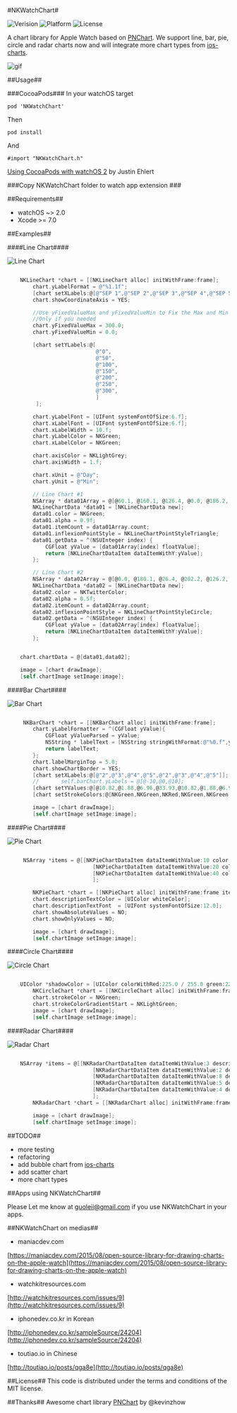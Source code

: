 #NKWatchChart#

![Verision](https://img.shields.io/badge/pod-v0.1.0-blue.svg)
![Platform](https://img.shields.io/badge/platform-watchOS-ff69b4.svg)
![License](https://img.shields.io/badge/license-MIT-blue.svg)

A chart library for Apple Watch based on [PNChart](https://github.com/kevinzhow/PNChart). We support line, bar, pie, circle and radar charts now and will integrate more chart types from [ios-charts](https://github.com/danielgindi/ios-charts).

![gif](https://db.tt/d7pJD84m)

##Usage##

###CocoaPods###
In your watchOS target

    pod 'NKWatchChart'

Then

    pod install

And

    #import "NKWatchChart.h"

[Using CocoaPods with watchOS 2](https://medium.com/@JTEhlert/using-cocoapods-with-watchos-2-723b92eae04f) by Justin Ehlert

###Copy NKWatchChart folder to watch app extension ###

##Requirements##
* watchOS ~> 2.0
* Xcode >= 7.0

##Examples##

####Line Chart####

![Line Chart](https://db.tt/XjrGEkMM)

```objective-c

    NKLineChart *chart = [[NKLineChart alloc] initWithFrame:frame];
        chart.yLabelFormat = @"%1.1f";
        [chart setXLabels:@[@"SEP 1",@"SEP 2",@"SEP 3",@"SEP 4",@"SEP 5",@"SEP 6",@"SEP 7"]];
        chart.showCoordinateAxis = YES;

        //Use yFixedValueMax and yFixedValueMin to Fix the Max and Min Y Value
        //Only if you needed
        chart.yFixedValueMax = 300.0;
        chart.yFixedValueMin = 0.0;

        [chart setYLabels:@[
                            @"0",
                            @"50",
                            @"100",
                            @"150",
                            @"200",
                            @"250",
                            @"300",
                            ]
         ];

        chart.yLabelFont = [UIFont systemFontOfSize:6.f];
        chart.xLabelFont = [UIFont systemFontOfSize:6.f];
        chart.xLabelWidth = 10.f;
        chart.yLabelColor = NKGreen;
        chart.xLabelColor = NKGreen;

        chart.axisColor = NKLightGrey;
        chart.axisWidth = 1.f;

        chart.xUnit = @"Day";
        chart.yUnit = @"Min";

        // Line Chart #1
        NSArray * data01Array = @[@60.1, @160.1, @126.4, @0.0, @186.2, @127.2, @176.2];
        NKLineChartData *data01 = [NKLineChartData new];
        data01.color = NKGreen;
        data01.alpha = 0.9f;
        data01.itemCount = data01Array.count;
        data01.inflexionPointStyle = NKLineChartPointStyleTriangle;
        data01.getData = ^(NSUInteger index) {
            CGFloat yValue = [data01Array[index] floatValue];
            return [NKLineChartDataItem dataItemWithY:yValue];
        };

        // Line Chart #2
        NSArray * data02Array = @[@0.0, @180.1, @26.4, @202.2, @126.2, @167.2, @276.2];
        NKLineChartData *data02 = [NKLineChartData new];
        data02.color = NKTwitterColor;
        data02.alpha = 0.5f;
        data02.itemCount = data02Array.count;
        data02.inflexionPointStyle = NKLineChartPointStyleCircle;
        data02.getData = ^(NSUInteger index) {
            CGFloat yValue = [data02Array[index] floatValue];
            return [NKLineChartDataItem dataItemWithY:yValue];
        };


    chart.chartData = @[data01,data02];

    image = [chart drawImage];
    [self.chartImage setImage:image];

```

####Bar Chart####

![Bar Chart](https://db.tt/MfvNnpOp)

```objective-c

     NKBarChart *chart = [[NKBarChart alloc] initWithFrame:frame];
        chart.yLabelFormatter = ^(CGFloat yValue){
            CGFloat yValueParsed = yValue;
            NSString * labelText = [NSString stringWithFormat:@"%0.f",yValueParsed];
            return labelText;
        };
        chart.labelMarginTop = 5.0;
        chart.showChartBorder = YES;
        [chart setXLabels:@[@"2",@"3",@"4",@"5",@"2",@"3",@"4",@"5"]];
        //       self.barChart.yLabels = @[@-10,@0,@10];
        [chart setYValues:@[@10.82,@1.88,@6.96,@33.93,@10.82,@1.88,@6.96,@33.93]];
        [chart setStrokeColors:@[NKGreen,NKGreen,NKRed,NKGreen,NKGreen,NKGreen,NKRed,NKGreen]];

        image = [chart drawImage];
        [self.chartImage setImage:image];

```

####Pie Chart####

![Pie Chart](https://db.tt/hs3MwXxW)

```objective-c

     NSArray *items = @[[NKPieChartDataItem dataItemWithValue:10 color:NKLightGreen],
                           [NKPieChartDataItem dataItemWithValue:20 color:NKFreshGreen description:@"WWDC"],
                           [NKPieChartDataItem dataItemWithValue:40 color:NKDeepGreen description:@"GOOG I/O"],
                           ];

        NKPieChart *chart = [[NKPieChart alloc] initWithFrame:frame items:items];
        chart.descriptionTextColor = [UIColor whiteColor];
        chart.descriptionTextFont  = [UIFont systemFontOfSize:12.0];
        chart.showAbsoluteValues = NO;
        chart.showOnlyValues = NO;

        image = [chart drawImage];
        [self.chartImage setImage:image];

```

####Circle Chart####

![Circle Chart](https://db.tt/bmRpg3ep)

```objective-c

    UIColor *shadowColor = [UIColor colorWithRed:225.0 / 255.0 green:225.0 / 255.0 blue:225.0 / 255.0 alpha:0.5f];
        NKCircleChart *chart = [[NKCircleChart alloc] initWithFrame:frame total:@100 current:@60 clockwise:YES shadow:YES shadowColor:shadowColor displayCountingLabel:YES overrideLineWidth:@5];
        chart.strokeColor = NKGreen;
        chart.strokeColorGradientStart = NKLightGreen;
        image = [chart drawImage];
        [self.chartImage setImage:image];

```

####Radar Chart####

![Radar Chart](https://db.tt/FgQer9TW)

```objective-c

    NSArray *items = @[[NKRadarChartDataItem dataItemWithValue:3 description:@"Art"],
                           [NKRadarChartDataItem dataItemWithValue:2 description:@"Math"],
                           [NKRadarChartDataItem dataItemWithValue:8 description:@"Sports"],
                           [NKRadarChartDataItem dataItemWithValue:5 description:@"Liter"],
                           [NKRadarChartDataItem dataItemWithValue:4 description:@"Other"],
                           ];
        NKRadarChart *chart = [[NKRadarChart alloc] initWithFrame:frame items:items valueDivider:1];

        image = [chart drawImage];
        [self.chartImage setImage:image];

```
##TODO##
* more testing
* refactoring
* add bubble chart from [ios-charts](https://github.com/danielgindi/ios-charts)
* add scatter chart
* more chart types

##Apps using NKWatchChart##

Please Let me know at guoleii@gmail.com if you use NKWatchChart in your apps.

##NKWatchChart on medias##

 * maniacdev.com

[https://maniacdev.com/2015/08/open-source-library-for-drawing-charts-on-the-apple-watch](https://maniacdev.com/2015/08/open-source-library-for-drawing-charts-on-the-apple-watch)

 * watchkitresources.com

[http://watchkitresources.com/issues/9](http://watchkitresources.com/issues/9)

 * iphonedev.co.kr in Korean

[http://iphonedev.co.kr/sampleSource/24204](http://iphonedev.co.kr/sampleSource/24204)

 * toutiao.io in Chinese

[http://toutiao.io/posts/qga8e](http://toutiao.io/posts/qga8e)

##License##
This code is distributed under the terms and conditions of the MIT license.

##Thanks##
Awesome chart library [PNChart](https://github.com/kevinzhow/PNChart) by @kevinzhow
